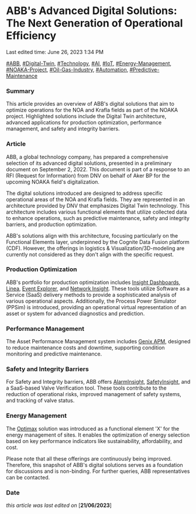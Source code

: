 # ABB's Advanced Digital Solutions: The Next Generation of Operational Efficiency

Last edited time: June 26, 2023 1:34 PM

[#ABB](https://www.notion.so/ABB-s-Advanced-Digital-Solutions-The-Next-Generation-of-Operational-Efficiency-371c5458e6834db29ed618bfaf0d3689?pvs=21), [#Digital-Twin](https://www.notion.so/ABB-s-Advanced-Digital-Solutions-The-Next-Generation-of-Operational-Efficiency-371c5458e6834db29ed618bfaf0d3689?pvs=21), [#Technology](https://www.notion.so/ABB-s-Advanced-Digital-Solutions-The-Next-Generation-of-Operational-Efficiency-371c5458e6834db29ed618bfaf0d3689?pvs=21), [#AI](https://www.notion.so/ABB-s-Advanced-Digital-Solutions-The-Next-Generation-of-Operational-Efficiency-371c5458e6834db29ed618bfaf0d3689?pvs=21), [#IoT](https://www.notion.so/ABB-s-Advanced-Digital-Solutions-The-Next-Generation-of-Operational-Efficiency-371c5458e6834db29ed618bfaf0d3689?pvs=21), [#Energy-Management](https://www.notion.so/ABB-s-Advanced-Digital-Solutions-The-Next-Generation-of-Operational-Efficiency-371c5458e6834db29ed618bfaf0d3689?pvs=21), [#NOAKA-Project](https://www.notion.so/ABB-s-Advanced-Digital-Solutions-The-Next-Generation-of-Operational-Efficiency-371c5458e6834db29ed618bfaf0d3689?pvs=21), [#Oil-Gas-Industry](https://www.notion.so/ABB-s-Advanced-Digital-Solutions-The-Next-Generation-of-Operational-Efficiency-371c5458e6834db29ed618bfaf0d3689?pvs=21), [#Automation](https://www.notion.so/ABB-s-Advanced-Digital-Solutions-The-Next-Generation-of-Operational-Efficiency-371c5458e6834db29ed618bfaf0d3689?pvs=21), [#Predictive-Maintenance](https://www.notion.so/ABB-s-Advanced-Digital-Solutions-The-Next-Generation-of-Operational-Efficiency-371c5458e6834db29ed618bfaf0d3689?pvs=21)

### Summary

This article provides an overview of ABB's digital solutions that aim to optimize operations for the NOA and Krafla fields as part of the NOAKA project. Highlighted solutions include the Digital Twin architecture, advanced applications for production optimization, performance management, and safety and integrity barriers.

### Article

ABB, a global technology company, has prepared a comprehensive selection of its advanced digital solutions, presented in a preliminary document on September 2, 2022. This document is part of a response to an RFI (Request for Information) from DNV on behalf of Aker BP for the upcoming NOAKA field's digitalization.

The digital solutions introduced are designed to address specific operational areas of the NOA and Krafla fields. They are represented in an architecture provided by DNV that emphasizes Digital Twin technology. This architecture includes various functional elements that utilize collected data to enhance operations, such as predictive maintenance, safety and integrity barriers, and production optimization.

ABB's solutions align with this architecture, focusing particularly on the Functional Elements layer, underpinned by the Cognite Data Fusion platform (CDF). However, the offerings in logistics & Visualization/3D-modeling are currently not considered as they don't align with the specific request.

### Production Optimization

ABB's portfolio for production optimization includes [Insight Dashboards](https://new.abb.com/process-automation/genix/genix-apm), [Linea](https://new.abb.com/process-automation/genix/genix-apm), [Event Explorer](https://new.abb.com/process-automation/genix/genix-apm), and [Network Insight](https://new.abb.com/process-automation/genix/genix-apm). These tools utilize Software as a Service (SaaS) delivery methods to provide a sophisticated analysis of various operational aspects. Additionally, the Process Power Simulator (PPSim) is introduced, providing an operational virtual representation of an asset or system for advanced diagnostics and prediction.

### Performance Management

The Asset Performance Management system includes [Genix APM](https://new.abb.com/process-automation/genix/genix-apm), designed to reduce maintenance costs and downtime, supporting condition monitoring and predictive maintenance.

### Safety and Integrity Barriers

For Safety and Integrity barriers, ABB offers [AlarmInsight](https://new.abb.com/process-automation/process-automation-service/advanced-digital-services/alarm-management/alarm-insight), [SafetyInsight](https://new.abb.com/oil-and-gas/products/automation/safety-insight), and a SaaS-based Valve Verification tool. These tools contribute to the reduction of operational risks, improved management of safety systems, and tracking of valve status.

### Energy Management

The [Optimax](https://new.abb.com/power-generation/energy-management/optimax-solution-suite/optimax-for-sites) solution was introduced as a functional element 'X' for the energy management of sites. It enables the optimization of energy selection based on key performance indicators like sustainability, affordability, and cost.

Please note that all these offerings are continuously being improved. Therefore, this snapshot of ABB's digital solutions serves as a foundation for discussions and is non-binding. For further queries, ABB representatives can be contacted.

### Date

*this article was last edited on* [**21/06/2023**]